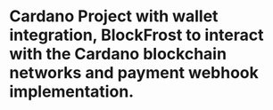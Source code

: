 ﻿# Cardano Project with wallet integration, BlockFrost to interact with the Cardano blockchain networks and payment webhook implementation.
